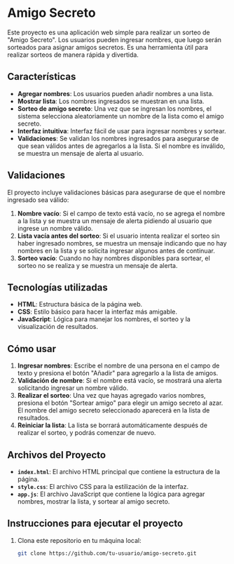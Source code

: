# Amigo Secreto

Este proyecto es una aplicación web simple para realizar un sorteo de "Amigo Secreto". Los usuarios pueden ingresar nombres, que luego serán sorteados para asignar amigos secretos. Es una herramienta útil para realizar sorteos de manera rápida y divertida.

## Características

- **Agregar nombres**: Los usuarios pueden añadir nombres a una lista.
- **Mostrar lista**: Los nombres ingresados se muestran en una lista.
- **Sorteo de amigo secreto**: Una vez que se ingresan los nombres, el sistema selecciona aleatoriamente un nombre de la lista como el amigo secreto.
- **Interfaz intuitiva**: Interfaz fácil de usar para ingresar nombres y sortear.
- **Validaciones**: Se validan los nombres ingresados para asegurarse de que sean válidos antes de agregarlos a la lista. Si el nombre es inválido, se muestra un mensaje de alerta al usuario.

## Validaciones

El proyecto incluye validaciones básicas para asegurarse de que el nombre ingresado sea válido:

1. **Nombre vacío**: Si el campo de texto está vacío, no se agrega el nombre a la lista y se muestra un mensaje de alerta pidiendo al usuario que ingrese un nombre válido.
2. **Lista vacía antes del sorteo**: Si el usuario intenta realizar el sorteo sin haber ingresado nombres, se muestra un mensaje indicando que no hay nombres en la lista y se solicita ingresar algunos antes de continuar.
3. **Sorteo vacío**: Cuando no hay nombres disponibles para sortear, el sorteo no se realiza y se muestra un mensaje de alerta.

## Tecnologías utilizadas

- **HTML**: Estructura básica de la página web.
- **CSS**: Estilo básico para hacer la interfaz más amigable.
- **JavaScript**: Lógica para manejar los nombres, el sorteo y la visualización de resultados.

## Cómo usar

1. **Ingresar nombres**: Escribe el nombre de una persona en el campo de texto y presiona el botón "Añadir" para agregarlo a la lista de amigos.
2. **Validación de nombre**: Si el nombre está vacío, se mostrará una alerta solicitando ingresar un nombre válido.
3. **Realizar el sorteo**: Una vez que hayas agregado varios nombres, presiona el botón "Sortear amigo" para elegir un amigo secreto al azar. El nombre del amigo secreto seleccionado aparecerá en la lista de resultados.
4. **Reiniciar la lista**: La lista se borrará automáticamente después de realizar el sorteo, y podrás comenzar de nuevo.

## Archivos del Proyecto

- **`index.html`**: El archivo HTML principal que contiene la estructura de la página.
- **`style.css`**: El archivo CSS para la estilización de la interfaz.
- **`app.js`**: El archivo JavaScript que contiene la lógica para agregar nombres, mostrar la lista, y sortear al amigo secreto.

## Instrucciones para ejecutar el proyecto

1. Clona este repositorio en tu máquina local:
   ```bash
   git clone https://github.com/tu-usuario/amigo-secreto.git
